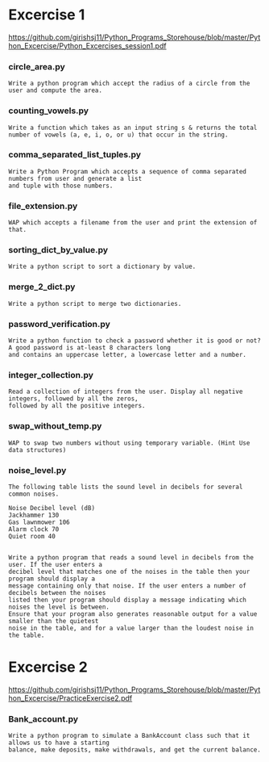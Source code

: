 # Excercise 1
    
https://github.com/girishsj11/Python_Programs_Storehouse/blob/master/Python_Excercise/Python_Excercises_session1.pdf

### circle_area.py

    Write a python program which accept the radius of a circle from the user and compute the area.
  
### counting_vowels.py

    Write a function which takes as an input string s & returns the total number of vowels (a, e, i, o, or u) that occur in the string.

### comma_separated_list_tuples.py
    
    Write a Python Program which accepts a sequence of comma separated numbers from user and generate a list 
    and tuple with those numbers.

### file_extension.py
    
    WAP which accepts a filename from the user and print the extension of that.
  
### sorting_dict_by_value.py

    Write a python script to sort a dictionary by value.
  
### merge_2_dict.py

    Write a python script to merge two dictionaries.
  
### password_verification.py

    Write a python function to check a password whether it is good or not? A good password is at-least 8 characters long 
    and contains an uppercase letter, a lowercase letter and a number.
  
### integer_collection.py

    Read a collection of integers from the user. Display all negative integers, followed by all the zeros, 
    followed by all the positive integers.

### swap_without_temp.py

    WAP to swap two numbers without using temporary variable. (Hint Use data structures)
    
### noise_level.py

    The following table lists the sound level in decibels for several common noises.
    
    Noise Decibel level (dB)
    Jackhammer 130
    Gas lawnmower 106
    Alarm clock 70
    Quiet room 40
    
    
    Write a python program that reads a sound level in decibels from the user. If the user enters a 
    decibel level that matches one of the noises in the table then your program should display a 
    message containing only that noise. If the user enters a number of decibels between the noises 
    listed then your program should display a message indicating which noises the level is between. 
    Ensure that your program also generates reasonable output for a value smaller than the quietest 
    noise in the table, and for a value larger than the loudest noise in the table.


# Excercise 2
    
https://github.com/girishsj11/Python_Programs_Storehouse/blob/master/Python_Excercise/PracticeExercise2.pdf 

### Bank_account.py

    Write a python program to simulate a BankAccount class such that it allows us to have a starting 
    balance, make deposits, make withdrawals, and get the current balance.
